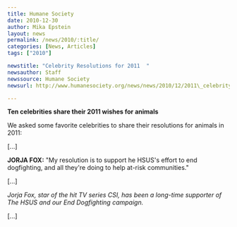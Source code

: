 ```yaml
---
title: Humane Society
date: 2010-12-30
author: Mika Epstein
layout: news
permalink: /news/2010/:title/
categories: [News, Articles]
tags: ["2010"]

newstitle: "Celebrity Resolutions for 2011  "
newsauthor: Staff  
newssource: Humane Society  
newsurl: http://www.humanesociety.org/news/news/2010/12/2011\_celebrity\_resolutions.html  

---
```


**Ten celebrities share their 2011 wishes for animals**

We asked some favorite celebrities to share their resolutions for animals in 2011:

[...]

**JORJA FOX:** "My resolution is to support he HSUS's effort to end dogfighting, and all they're doing to help at-risk communities."

[...]

*Jorja Fox, star of the hit TV series CSI, has been a long-time supporter of The HSUS and our End Dogfighting campaign.*

[...]

